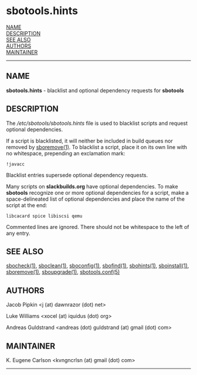 # sbotools.hints

[NAME](#name)\
[DESCRIPTION](#description)\
[SEE ALSO](#see-also)\
[AUTHORS](#authors)\
[MAINTAINER](#maintainer)

------------------------------------------------------------------------

## NAME

**sbotools.hints** - blacklist and optional dependency requests for
**sbotools**

## DESCRIPTION

The */etc/sbotools/sbotools.hints* file is used to blacklist scripts and
request optional dependencies.

If a script is blacklisted, it will neither be included in build queues
nor removed by [sboremove(1)](sboremove.1.md). To blacklist a script, place it on its
own line with no whitespace, prepending an exclamation mark:

    !javacc 

Blacklist entries supersede optional dependency requests.

Many scripts on **slackbuilds.org** have optional dependencies. To make
**sbotools** recognize one or more optional dependencies for a script,
make a space-delineated list of optional dependencies and place the name
of the script at the end:

    libcacard spice libiscsi qemu

Commented lines are ignored. There should not be whitespace to the left
of any entry.

## SEE ALSO

[sbocheck(1)](sbocheck.1.md), [sboclean(1)](sboclean.1.md), [sboconfig(1)](sboconfig.1.md), [sbofind(1)](sbofind.1.md), [sbohints(1)](sbohints.1.md),
[sboinstall(1)](sboinstall.1.md), [sboremove(1)](sboremove.1.md), [sboupgrade(1)](sboupgrade.1.md), [sbotools.conf(5)](sbotools.conf.5.md)

## AUTHORS

Jacob Pipkin \<j (at) dawnrazor (dot) net\>

Luke Williams \<xocel (at) iquidus (dot) org\>

Andreas Guldstrand \<andreas (dot) guldstrand (at) gmail (dot) com\>

## MAINTAINER

K. Eugene Carlson \<kvngncrlsn (at) gmail (dot) com\>

------------------------------------------------------------------------
